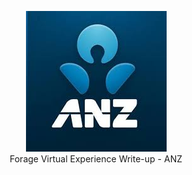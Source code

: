<p align="center">
  <img src="./anz/anz_logo.jpg">
  <br>
  Forage Virtual Experience Write-up - ANZ
</p>
